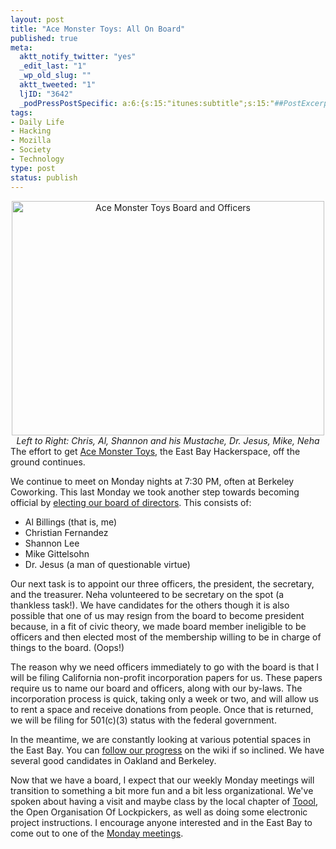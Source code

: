 ```yaml
--- 
layout: post
title: "Ace Monster Toys: All On Board"
published: true
meta: 
  aktt_notify_twitter: "yes"
  _edit_last: "1"
  _wp_old_slug: ""
  aktt_tweeted: "1"
  ljID: "3642"
  _podPressPostSpecific: a:6:{s:15:"itunes:subtitle";s:15:"##PostExcerpt##";s:14:"itunes:summary";s:15:"##PostExcerpt##";s:15:"itunes:keywords";s:17:"##WordPressCats##";s:13:"itunes:author";s:10:"##Global##";s:15:"itunes:explicit";s:7:"Default";s:12:"itunes:block";s:7:"Default";}
tags: 
- Daily Life
- Hacking
- Mozilla
- Society
- Technology
type: post
status: publish
---
```

<div align="center"><a href="http://www.flickr.com/photos/albill/4711072386/" title="Ace Monster Toys Board and Officers by albill, on Flickr"><img src="http://farm5.static.flickr.com/4064/4711072386_d147bc8c0d.jpg" width="500" height="375" alt="Ace Monster Toys Board and Officers" /></a><br>
<em>Left to Right: Chris, Al, Shannon and his Mustache, Dr. Jesus, Mike, Neha</em></div>
The effort to get <a href="http://www.acemonstertoys.org/display/AMT/Home">Ace Monster Toys</a>, the East Bay Hackerspace, off the ground continues.

We continue to meet on Monday nights at 7:30 PM, often at Berkeley Coworking. This last Monday we took another step towards becoming official by <a href="http://www.acemonstertoys.org/display/AMT/2010+Q3+Board+Election">electing our board of directors</a>. This consists of:
<ul>
	<li>Al Billings (that is, me)</li>
	<li>Christian Fernandez</li>
	<li>Shannon Lee</li>
	<li>Mike Gittelsohn</li>
	<li>Dr. Jesus (a man of questionable virtue)</li>
</ul>
Our next task is to appoint our three officers, the president, the secretary, and the treasurer. Neha volunteered to be secretary on the spot (a thankless task!). We have candidates for the others though it is also possible that one of us may resign from the board to become president because, in a fit of civic theory, we made board member ineligible to be officers and then elected most of the membership willing to be in charge of things to the board. (Oops!)

The reason why we need officers immediately to go with the board is that I will be filing California non-profit incorporation papers for us. These papers require us to name our board and officers, along with our by-laws. The incorporation process is quick, taking only a week or two, and will allow us to rent a space and receive donations from people. Once that is returned, we will be filing for 501(c)(3) status with the federal government. 

In the meantime, we are constantly looking at various potential spaces in the East Bay. You can <a href="http://www.acemonstertoys.org/display/AMT/space">follow our progress</a> on the wiki if so inclined. We have several good candidates in Oakland and Berkeley. 

Now that we have a board, I expect that our weekly Monday meetings will transition to something a bit more fun and a bit less organizational. We've spoken about having a visit and maybe class by the local chapter of <a href="http://toool.nl/">Toool</a>, the Open Organisation Of Lockpickers, as well as doing some electronic project instructions. I encourage anyone interested and in the East Bay to come out to one of the <a href="http://www.acemonstertoys.org/display/AMT/meetings">Monday meetings</a>. 


